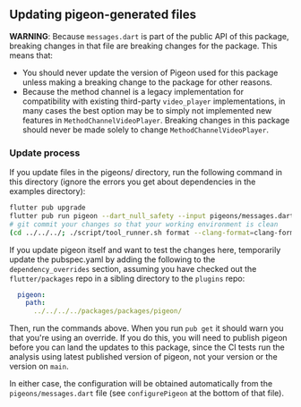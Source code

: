 ## Updating pigeon-generated files

**WARNING**: Because `messages.dart` is part of the public API of this package,
breaking changes in that file are breaking changes for the package. This means
that:
- You should never update the version of Pigeon used for this package unless
  making a breaking change to the package for other reasons.
- Because the method channel is a legacy implementation for compatibility with
  existing third-party `video_player` implementations, in many cases the best
  option may be to simply not implemented new features in
  `MethodChannelVideoPlayer`. Breaking changes in this package should never
  be made solely to change `MethodChannelVideoPlayer`.

### Update process

If you update files in the pigeons/ directory, run the following
command in this directory (ignore the errors you get about
dependencies in the examples directory):

```bash
flutter pub upgrade
flutter pub run pigeon --dart_null_safety --input pigeons/messages.dart
# git commit your changes so that your working environment is clean
(cd ../../../; ./script/tool_runner.sh format --clang-format=clang-format-7)
```

If you update pigeon itself and want to test the changes here,
temporarily update the pubspec.yaml by adding the following to the
`dependency_overrides` section, assuming you have checked out the
`flutter/packages` repo in a sibling directory to the `plugins` repo:

```yaml
  pigeon:
    path:
      ../../../../packages/packages/pigeon/
```

Then, run the commands above. When you run `pub get` it should warn
you that you're using an override. If you do this, you will need to
publish pigeon before you can land the updates to this package, since
the CI tests run the analysis using latest published version of
pigeon, not your version or the version on `main`.

In either case, the configuration will be obtained automatically from
the `pigeons/messages.dart` file (see `configurePigeon` at the bottom
of that file).
